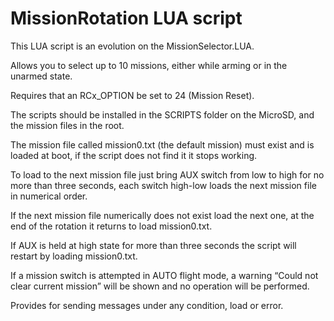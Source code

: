 # MissionRotation LUA script

This LUA script is an evolution on the MissionSelector.LUA.

Allows you to select up to 10 missions, either while arming or in the unarmed state.

Requires that an RCx_OPTION be set to 24 (Mission Reset).

The scripts should be installed in the SCRIPTS folder on the MicroSD, and the mission files in the root.

The mission file called mission0.txt (the default mission) must exist and is loaded at boot, if the script does not find it it stops working.

To load to the next mission file just bring AUX switch from low to high for no more than three seconds, each switch high-low loads the next mission file in numerical order.

If the next mission file numerically does not exist load the next one, at the end of the rotation it returns to load mission0.txt.

If AUX is held at high state for more than three seconds the script will restart by loading mission0.txt.

If a mission switch is attempted in AUTO flight mode, a warning “Could not clear current mission” will be shown and no operation will be performed.

Provides for sending messages under any condition, load or error.

